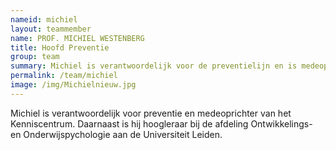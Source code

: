 ```yaml
---
nameid: michiel
layout: teammember
name: PROF. MICHIEL WESTENBERG
title: Hoofd Preventie 
group: team
summary: Michiel is verantwoordelijk voor de preventielijn en is medeoprichter. <br> <br> Daarnaast is hij hoogleraar bij de afdeling Ontwikkelings- en Onderwijspychologie aan de Universiteit Leiden.
permalink: /team/michiel
image: /img/Michielnieuw.jpg
---
```


Michiel is verantwoordelijk voor preventie en medeoprichter van het Kenniscentrum. Daarnaast is hij hoogleraar bij de afdeling Ontwikkelings- en Onderwijspychologie aan de Universiteit Leiden.
